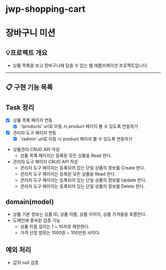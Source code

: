 # jwp-shopping-cart

# 장바구니 미션 

## 💡프로젝트 개요
- 상품 목록을 보고 장바구니에 담을 수 있는 웹 애플리케이션 프로젝트입니다.
---


## 📋 구현 기능 목록

## Task 정리
- [X] 상품 목록 페이지 연동
  - [X] '/products' url로 이동 시 product 페이지 볼 수 있도록 연동하기
- [X] 관리자 도구 페이지 연동
  - [X] '/admin' url로 이동 시 product 페이지 볼 수 있도록 연동하기
- 상품관리 CRUD API 작성
  - 상품 목록 페이지는 등록된 모든 상품을 Read 한다.
- 관리자 도구 페이지 CRUD API 작성
  - 관리자 도구 페이지는 등록되어 있는 단일 상품의 정보를 Create 한다.
  - 관리자 도구 페이지는 등록된 모든 상품을 Read 한다.
  - 관리자 도구 페이지는 등록되어 있는 단일 상품의 정보를 Update 한다.
  - 관리자 도구 페이지는 등록되어 있는 단일 상품의 정보를 Delete 한다.


## domain(model)
- 상품 기본 정보는 상품 ID, 상품 이름, 상품 이미지, 상품 가격들을 포함한다.
- 도메인에 종속된 검증 기능
  - 상품 이름 길이는 1 ~ 10자로 제한한다.
  - 가격 산정 범위는 1000원 ~ 100만원 사이다.


## 예외 처리
- 값의 null 검증

